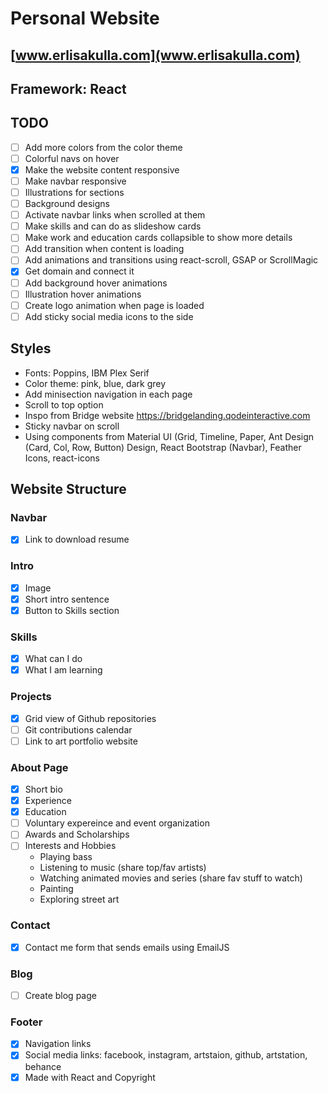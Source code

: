 # Personal Website

## [www.erlisakulla.com](www.erlisakulla.com)

## Framework: React

## TODO
- [ ] Add more colors from the color theme
- [ ] Colorful navs on hover
- [X] Make the website content responsive
- [ ] Make navbar responsive
- [ ] Illustrations for sections
- [ ] Background designs
- [ ] Activate navbar links when scrolled at them
- [ ] Make skills and can do as slideshow cards
- [ ] Make work and education cards collapsible to show more details
- [ ] Add transition when content is loading
- [ ] Add animations and transitions using react-scroll, GSAP or ScrollMagic
- [X] Get domain and connect it
- [ ] Add background hover animations
- [ ] Illustration hover animations
- [ ] Create logo animation when page is loaded 
- [ ] Add sticky social media icons to the side

## Styles
* Fonts: Poppins, IBM Plex Serif
* Color theme: pink, blue, dark grey
* Add minisection navigation in each page
* Scroll to top option
* Inspo from Bridge website https://bridgelanding.qodeinteractive.com
* Sticky navbar on scroll
* Using components from Material UI (Grid, Timeline, Paper, Ant Design (Card, Col, Row, Button) Design, React Bootstrap (Navbar), Feather Icons, react-icons

## Website Structure

### Navbar 
- [X] Link to download resume

### Intro 
* [X] Image
* [X] Short intro sentence
* [X] Button to Skills section

### Skills
* [X] What can I do
* [X] What I am learning
 
### Projects
- [X] Grid view of Github repositories
- [ ] Git contributions calendar
- [ ] Link to art portfolio website

### About Page
- [X] Short bio
- [X] Experience 
- [X] Education
- [ ] Voluntary expereince and event organization
- [ ] Awards and Scholarships
- [ ] Interests and Hobbies
    - Playing bass
    - Listening to music (share top/fav artists)
    - Watching animated movies and series (share fav stuff to watch)
    - Painting
    - Exploring street art

### Contact 
- [X] Contact me form that sends emails using EmailJS

### Blog
- [ ] Create blog page

### Footer
- [X] Navigation links
- [X] Social media links: facebook, instagram, artstaion, github, artstation, behance
- [X] Made with React and Copyright